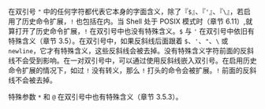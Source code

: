 在双引号 `"` 中的任何字符都代表它本身的字面含义，除了『`$`』、『`'`』、『`\`』，若启用了历史命令扩展，`!` 也包括在内。当 Shell 处于 POSIX 模式时（章节 6.11）,就算打开了历史命令扩展，`!` 在双引号中也没有特殊含义。`$` 与 `'` 在双引号中依旧有特殊含义（章节 3.5）。在双引号中，如果反斜线后面跟着 `$`、`'`、`"`、`\` 或 `newline`，它才有特殊含义，这些反斜线会被去掉。没有特殊含义字符前面的反斜线不会受到影响。在一对双引号中，可以通过使用反斜线嵌入双引号。在启用历史命令扩展的情况下，如过 `!` 没有转义，那么 `!` 打头的命令会被扩展。`!` 前面的反斜线不会被去掉。

特殊参数 `*` 和 `@` 在双引号中也有特殊含义（章节 3.5.3）。